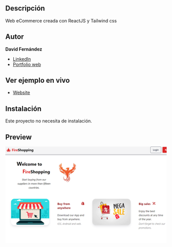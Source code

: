 ## Descripción

Web eCommerce creada con ReactJS y Tailwind css

## Autor

**David Fernández**

* [LinkedIn](www.linkedin.com/in/david-fernandez-comesaña)
* [Portfolio web](https://github.com/davidFCDev/virtual-folio)

## Ver ejemplo en vivo

- [Website](https://fir-shopping-8e43d.web.app/)

## Instalación

Este proyecto no necesita de instalación.

## Preview

![Image text](https://github.com/davidFCDev/app-react-firebase/blob/main/src/assets/imagen-proyecto-3.png)
